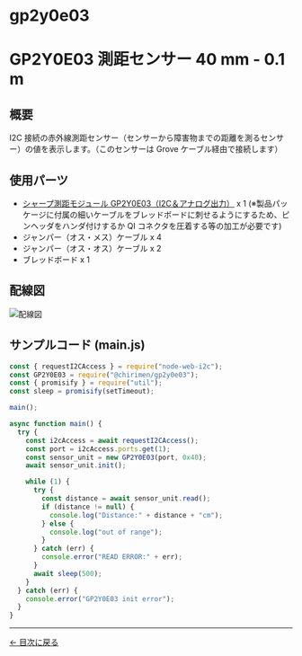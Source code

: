 # gp2y0e03


# GP2Y0E03 測距センサー 40 mm - 0.1 m

## 概要

I2C 接続の赤外線測距センサー（センサーから障害物までの距離を測るセンサー）の値を表示します。（このセンサーは Grove ケーブル経由で接続します）

## 使用パーツ

- [シャープ測距モジュール GP2Y0E03（I2C＆アナログ出力）](http://akizukidenshi.com/catalog/g/gI-07547/) x 1 (※製品パッケージに付属の細いケーブルをブレッドボードに刺せるようにするため、ピンヘッダをハンダ付けするか QI コネクタを圧着する等の加工が必要です)
- ジャンパー（オス・メス）ケーブル x 4
- ジャンパー（オス・オス）ケーブル x 2
- ブレッドボード x 1



## 配線図

![配線図](../node-examples/gp2y0e03/schematic.png "schematic")

## サンプルコード (main.js)

```javascript
const { requestI2CAccess } = require("node-web-i2c");
const GP2Y0E03 = require("@chirimen/gp2y0e03");
const { promisify } = require("util");
const sleep = promisify(setTimeout);

main();

async function main() {
  try {
    const i2cAccess = await requestI2CAccess();
    const port = i2cAccess.ports.get(1);
    const sensor_unit = new GP2Y0E03(port, 0x40);
    await sensor_unit.init();

    while (1) {
      try {
        const distance = await sensor_unit.read();
        if (distance != null) {
          console.log("Distance:" + distance + "cm");
        } else {
          console.log("out of range");
        }
      } catch (err) {
        console.error("READ ERROR:" + err);
      }
      await sleep(500);
    }
  } catch (err) {
    console.error("GP2Y0E03 init error");
  }
}
```


---
[← 目次に戻る](./index.md)
